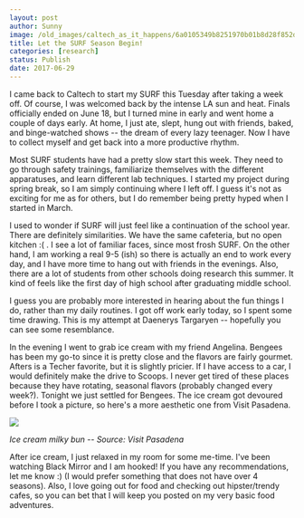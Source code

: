 ```yaml
---
layout: post
author: Sunny
image: /old_images/caltech_as_it_happens/6a0105349b8251970b01b8d28f852d970c.jpg
title: Let the SURF Season Begin!
categories: [research]
status: Publish
date: 2017-06-29
---
```






I came back to Caltech to start my SURF this Tuesday after taking a week off. Of course, I was welcomed back by the intense LA sun and heat. Finals officially ended on June 18, but I turned mine in early and went home a couple of days early. At home, I just ate, slept, hung out with friends, baked, and binge-watched shows -- the dream of every lazy teenager. Now I have to collect myself and get back into a more productive rhythm.



Most SURF students have had a pretty slow start this week. They need to go through safety trainings, familiarize themselves with the different apparatuses, and learn different lab techniques. I started my project during spring break, so I am simply continuing where I left off. I guess it's not as exciting for me as for others, but I do remember being pretty hyped when I started in March.



I used to wonder if SURF will just feel like a continuation of the school year. There are definitely similarities. We have the same cafeteria, but no open kitchen :( . I see a lot of familiar faces, since most frosh SURF. On the other hand, I am working a real 9-5 (ish) so there is actually an end to work every day, and I have more time to hang out with friends in the evenings. Also, there are a lot of students from other schools doing research this summer. It kind of feels like the first day of high school after graduating middle school.



I guess you are probably more interested in hearing about the fun things I do, rather than my daily routines. I got off work early today, so I spent some time drawing. This is my attempt at Daenerys Targaryen -- hopefully you can see some resemblance.





In the evening I went to grab ice cream with my friend Angelina. Bengees has been my go-to since it is pretty close and the flavors are fairly gourmet. Afters is a Techer favorite, but it is slightly pricier. If I have access to a car, I would definitely make the drive to Scoops. I never get tired of these places because they have rotating, seasonal flavors (probably changed every week?). Tonight we just settled for Bengees. The ice cream got devoured before I took a picture, so here's a more aesthetic one from Visit Pasadena.



![](/old_images/caltech_as_it_happens/6a0105349b8251970b01b8d28f8500970c.jpg)










































*Ice cream milky bun -- Source: Visit Pasadena*



After ice cream, I just relaxed in my room for some me-time. I've been watching Black Mirror and I am hooked! If you have any recommendations, let me know :) (I would prefer something that does not have over 4 seasons). Also, I love going out for food and checking out hipster/trendy cafes, so you can bet that I will keep you posted on my very basic food adventures.

